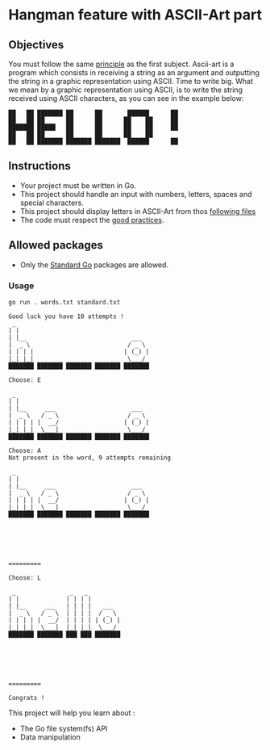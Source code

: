 # Hangman feature with ASCII-Art part

## Objectives

You must follow the same [principle](https://github.com/Lyon-Ynov-Campus/YTrack/tree/master/subjects/hangman/hangman-classic) as the first subject.
Ascii-art is a program which consists in receiving a string as an argument and outputting the string in a graphic representation using ASCII. Time to write big.
What we mean by a graphic representation using ASCII, is to write the string received using ASCII characters, as you can see in the example below:

    ██   ██ ███████ ██      ██       ██████      ██ 
    ██   ██ ██      ██      ██      ██    ██     ██ 
    ███████ █████   ██      ██      ██    ██     ██ 
    ██   ██ ██      ██      ██      ██    ██        
    ██   ██ ███████ ███████ ███████  ██████      ██ 
                                                
## Instructions
* Your project must be written in Go.
* This project should handle an input with numbers, letters, spaces and special characters.
* This project should display letters in ASCII-Art from thos [following files](https://github.com/LeaderGRL/Hangman-ascii-art/tree/main/letters)
* The code must respect the [good practices](https://public.01-edu.org/subjects/good-practices/).

## Allowed packages
* Only the [Standard Go](https://pkg.go.dev/std) packages are allowed.

### Usage

    go run . words.txt standard.txt
    
    Good luck you have 10 attempts !
     _                        
    | |                    
    | |__                             ___
    |  _ \                           / _ \
    | | | |                         | (_) |
    |_| |_|                          \___/
    ███████ ███████ ███████ ███████ ███████
    
    Choose: E
    
     _               
    | |                
    | |__     ___                     ___
    |  _ \   / _ \                   / _ \
    | | | | |  __/                  | (_) |
    |_| |_|  \___|                   \___/
    ███████ ███████ ███████ ███████ ███████
    
    Choose: A
    Not present in the word, 9 attempts remaining

     _               
    | |                
    | |__     ___                     ___
    |  _ \   / _ \                   / _ \
    | | | | |  __/                  | (_) |
    |_| |_|  \___|                   \___/
    ███████ ███████ ███████ ███████ ███████          
    
    
    
    
    
    
    =========
    
    Choose: L
    
     _               _   _
    | |             | | | |
    | |__     ___   | | | |   ___
    |  _ \   / _ \  | | | |  / _ \
    | | | | |  __/  | | | | | (_) |
    |_| |_|  \___|  |_| |_|  \___/
    ███████ ███████ ███ ███ ███████                  
    
    
    
    
    
    
    =========
    
    Congrats !

This project will help you learn about :
- The Go file system(fs) API
- Data manipulation
